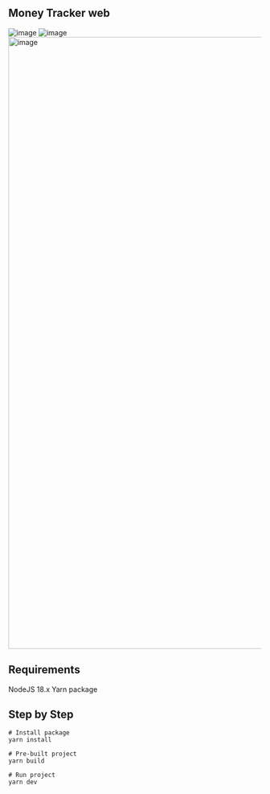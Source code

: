 ## Money Tracker web
![image](https://github.com/ceepu8/money-tracker/assets/80519973/6dc0c15e-524a-4c8a-ac8a-b02183f40bea)
![image](https://github.com/ceepu8/money-tracker/assets/80519973/58f26261-49fc-4b79-8a7c-d6b1fcc6f35f)
<img width="1217" alt="image" src="https://github.com/ceepu8/notion-smart-table-clone/assets/80519973/fa5e41da-4c8b-42ba-86b7-e45d05c791d4">

## Requirements

NodeJS 18.x
Yarn package

## Step by Step

```
# Install package
yarn install

# Pre-built project
yarn build

# Run project
yarn dev
```
